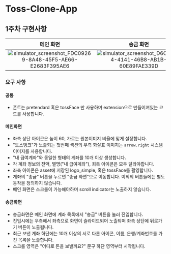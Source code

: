 # Toss-Clone-App

## 1주차 구현사항

|메인 화면|송금 화면|
|:-:|:-:|
|![simulator_screenshot_FDC09269-8A48-45F5-AE66-E2683F395AE6](https://github.com/user-attachments/assets/2a3e4dc1-2d52-488c-9d04-17b37395d0e2)|![simulator_screenshot_D6C6E984-4141-46B8-AB1B-60E89FAE339D](https://github.com/user-attachments/assets/15db9bc5-acf2-4d13-9fe8-58d216292cca)|

### 요구 사항
#### 공통
- 폰트는 pretendard 혹은 tossFace 만 사용하며 extension으로 만들어져있는 코드를 사용합니다.

#### 메인화면
- 좌측 상단 아이콘은 높이 60, 가로는 원본이미지 비율에 맞게 설정합니다.
- "토스뱅크"가 노출되는 첫번째 섹션의 우측 화살표 이미지는 `arrow.right` 시스템 이미지를 사용합니다.
- "내 급여계좌"와 동일한 형태의 계좌를 10개 이상 생성합니다.
- 각 계좌 정보의 잔액, 별명("내 급여계좌"), 죄측 아이콘은 모두 달라야합니다.
- 좌측 아이콘은 asset에 저장된 logo_simple, 혹은 tossFace를 활영합니다.
- 계좌의 "송금" 버튼을 누르면 "송금 화면"으로 이동합니다. 이외의 버튼들에는 별도 동작을 정의하지 않습니다.
- 메인 화면은 스크롤이 가능해야하며 scroll indicator는 노출하지 않습니다.

#### 송금화면
- 송금화면은 메인 화면에 계좌 목록에서 "송금" 버튼을 눌러 진입합니다.
- 진입시에는 우측에서 좌측으로 화면이 슬라이드되어 노출되며 좌측 상단에 뒤로가기 버튼이 노출됩니다.
- 최근 보낸 계좌 하단에는 10개 이상의 서로 다른 아이콘, 이름, 은행/계좌번호를 가진 목록을 노출합니다.
- 스크롤 영역은 "어디로 돈을 보낼까요?" 문구 하단 영역부터 시작됩니다.
